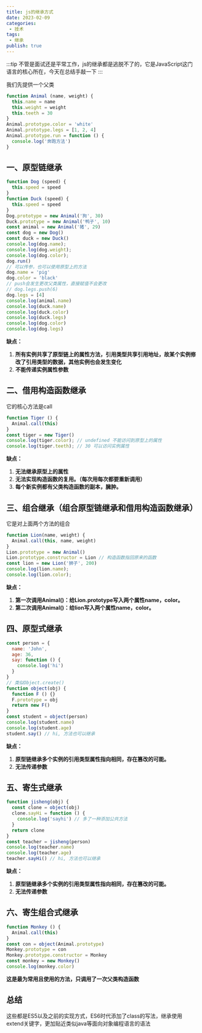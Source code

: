 ```yaml
---
title: js的继承方式
date: 2023-02-09
categories:
 - 技术
tags:
 - 继承
publish: true
---
```

:::tip
不管是面试还是平常工作，js的继承都是逃脱不了的，它是JavaScript这门语言的核心所在，今天在总结手敲一下
:::
<!-- more -->
我们先提供一个父类
```javascript
function Animal (name, weight) {
  this.name = name
  this.weight = weight
  this.teeth = 30
}
Animal.prototype.color = 'white'
Animal.prototype.legs = [1, 2, 4]
Animal.prototype.run = function () {
  console.log('奔跑方法')
}
```
## 一、原型链继承
```javascript
function Dog (speed) {
  this.speed = speed
}
function Duck (speed) {
  this.speed = speed
}
Dog.prototype = new Animal('狗', 30)
Duck.prototype = new Animal('鸭子', 10)
const animal = new Animal('猪', 29)
const dog = new Dog()
const duck = new Duck()
console.log(dog.name);
console.log(dog.weight);
console.log(dog.color);
dog.run()
// 可以传参，也可以使用原型上的方法
dog.name = 'pig'
dog.color = 'black'
// push会发生更改父类属性，直接赋值不会更改
// dog.legs.push(6)
dog.legs = [4]
console.log(animal.name)
console.log(duck.name)
console.log(duck.color)
console.log(duck.legs)
console.log(dog.color)
console.log(dog.legs)
```


**缺点：**

1. **所有实例共享了原型链上的属性方法，引用类型共享引用地址，故某个实例修改了引用类型的数据，其他实例也会发生变化**
2. **不能传递实例属性参数**
## 二、借用构造函数继承
它的核心方法是call
```javascript
function Tiger () {
  Animal.call(this)
}
const tiger = new Tiger()
console.log(tiger.color); // undefined 不能访问到原型上的属性
console.log(tiger.teeth); // 30 可以访问实例属性
```

**缺点：**

1. **无法继承原型上的属性**
2. **无法实现构造函数的复用。（每次用每次都要重新调用）**
3. **每个新实例都有父类构造函数的副本，臃肿。**
## 三、组合继承（组合原型链继承和借用构造函数继承）
它是对上面两个方法的组合
```javascript
function Lion(name, weight) {
  Animal.call(this, name, weight)
}
Lion.prototype = new Animal()
Lion.prototype.constructor = Lion // 构造函数指回原来的函数
const lion = new Lion('狮子', 200)
console.log(lion.name);
console.log(lion.color);
```

**缺点：**

1. **第一次调用Animal()：给Lion.prototype写入两个属性name，color。**
2. **第二次调用Animal()：给lion写入两个属性name，color。**
## 四、原型式继承
```javascript
const person = {
  name: 'John',
  age: 36,
  say: function () {
    console.log('hi')
  }
}
// 类似Object.create()
function object(obj) {
  function F () {}
  F.prototype = obj
  return new F()
}
const student = object(person)
console.log(student.name)
console.log(student.age)
student.say() // hi, 方法也可以继承
```

**缺点：**

1. **原型链继承多个实例的引用类型属性指向相同，存在篡改的可能。**
2. **无法传递参数**
## 五、寄生式继承
```javascript
function jisheng(obj) {
  const clone = object(obj)
  clone.sayHi = function () {
    console.log('sayhi') // 多了一种添加公共方法
  }
  return clone
}
const teacher = jisheng(person)
console.log(teacher.name)
console.log(teacher.age)
teacher.sayHi() // hi, 方法也可以继承
```

**缺点：**

1. **原型链继承多个实例的引用类型属性指向相同，存在篡改的可能。**
2. **无法传递参数**
## 六、寄生组合式继承
```javascript
function Monkey () {
  Animal.call(this)
}
const con = object(Animal.prototype)
Monkey.prototype = con
Monkey.prototype.constructor = Monkey
const monkey = new Monkey()
console.log(monkey.color)
```

**这是最为常用且使用的方法，只调用了一次父类构造函数**
## 总结
这些都是ES5以及之前的实现方式，ES6时代添加了class的写法，继承使用extend关键字，更加贴近类似java等面向对象编程语言的语法

